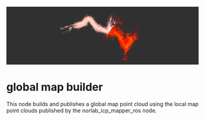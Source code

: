 ![](global_map_builder.png)

# global map builder
This node builds and publishes a global map point cloud using the local map point clouds published by the norlab_icp_mapper_ros node.